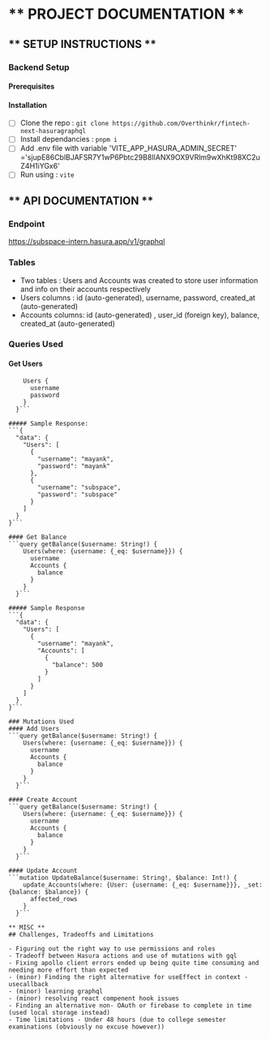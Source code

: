 # ** PROJECT DOCUMENTATION **

## ** SETUP INSTRUCTIONS **

### Backend Setup

#### Prerequisites

#### Installation

- [ ] Clone the repo : `git clone https://github.com/Overthinkr/fintech-next-hasuragraphql`
- [ ] Install dependancies : `pnpm i`
- [ ] Add .env file with variable 'VITE_APP_HASURA_ADMIN_SECRET' ='sjupE86CblBJAFSR7Y1wP6Pbtc29B8IlANX9OX9VRlm9wXhKt98XC2uZ4H1iYGx6'
- [ ] Run using : `vite`

## ** API DOCUMENTATION **

### Endpoint

https://subspace-intern.hasura.app/v1/graphql

### Tables

- Two tables : Users and Accounts was created to store user information and info on their accounts respectively
- Users columns : id (auto-generated), username, password, created_at (auto-generated)
- Accounts columns: id (auto-generated) , user_id (foreign key), balance, created_at (auto-generated)

### Queries Used

#### Get Users

````query GetUsers {
    Users {
      username
      password
    }
  }```

##### Sample Response:
```{
  "data": {
    "Users": [
      {
        "username": "mayank",
        "password": "mayank"
      },
      {
        "username": "subspace",
        "password": "subspace"
      }
    ]
  }
}```

#### Get Balance
```query getBalance($username: String!) {
    Users(where: {username: {_eq: $username}}) {
      username
      Accounts {
        balance
      }
    }
  }```

##### Sample Response
```{
  "data": {
    "Users": [
      {
        "username": "mayank",
        "Accounts": [
          {
            "balance": 500
          }
        ]
      }
    ]
  }
}```

### Mutations Used
#### Add Users
```query getBalance($username: String!) {
    Users(where: {username: {_eq: $username}}) {
      username
      Accounts {
        balance
      }
    }
  }```

#### Create Account
```query getBalance($username: String!) {
    Users(where: {username: {_eq: $username}}) {
      username
      Accounts {
        balance
      }
    }
  }```

#### Update Account
```mutation UpdateBalance($username: String!, $balance: Int!) {
    update_Accounts(where: {User: {username: {_eq: $username}}}, _set: {balance: $balance}) {
      affected_rows
    }
  }```

** MISC **
## Challenges, Tradeoffs and Limitations

- Figuring out the right way to use permissions and roles
- Tradeoff between Hasura actions and use of mutations with gql
- Fixing apollo client errors ended up being quite time consuming and needing more effort than expected
- (minor) Finding the right alternative for useEffect in context - usecallback
- (minor) learning graphql
- (minor) resolving react compenent hook issues
- Finding an alternative non- OAuth or firebase to complete in time (used local storage instead)
- Time limitations - Under 48 hours (due to college semester examinations (obviously no excuse however))
````

